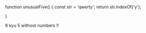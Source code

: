 function unusualFive() {
const str = 'qwerty';
  return str.indexOf('y');

}

8 kyu
5 without numbers !!

